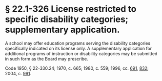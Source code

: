 # § 22.1-326 License restricted to specific disability categories; supplementary application.

<p>A school may offer education programs serving the disability categories specifically indicated on its license only. A supplementary application for additional programs of instruction or disability categories may be submitted in such form as the Board may prescribe.</p><p>Code 1950, § 22-330.24; 1970, c. 665; 1980, c. 559; 1996, cc. <a href='http://lis.virginia.gov/cgi-bin/legp604.exe?961+ful+CHAP0691'>691</a>, <a href='http://lis.virginia.gov/cgi-bin/legp604.exe?961+ful+CHAP0832'>832</a>; 2004, c. <a href='http://lis.virginia.gov/cgi-bin/legp604.exe?041+ful+CHAP0991'>991</a>.</p>